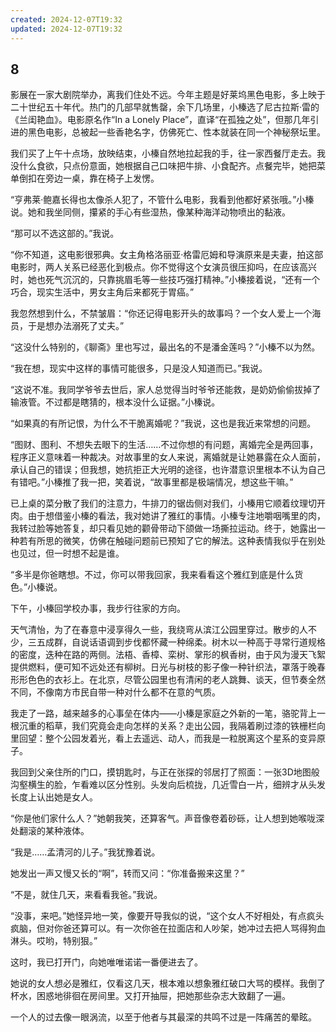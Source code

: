```yaml
---
created: 2024-12-07T19:32
updated: 2024-12-07T19:32
---
```

   

## 8

影展在一家大剧院举办，离我们住处不远。今年主题是好莱坞黑色电影，多上映于二十世纪五十年代。热门的几部早就售罄，余下几场里，小榛选了尼古拉斯·雷的《兰闺艳血》。电影原名作“In a Lonely Place”，直译“在孤独之处”，但那几年引进的黑色电影，总被起一些香艳名字，仿佛死亡、性本就装在同一个神秘祭坛里。

我们买了上午十点场，放映结束，小榛自然地拉起我的手，往一家西餐厅走去。我没什么食欲，只点份意面，她根据自己口味把牛排、小食配齐。点餐完毕，她把菜单倒扣在旁边一桌，靠在椅子上发愣。

“亨弗莱·鲍嘉长得也太像杀人犯了，不管什么电影，我看到他都好紧张哦。”小榛说。她和我坐同侧，攥紧的手心有些湿热，像某种海洋动物喷出的黏液。

“那可以不选这部的。”我说。

“你不知道，这电影很邪典。女主角格洛丽亚·格雷厄姆和导演原来是夫妻，拍这部电影时，两人关系已经恶化到极点。你不觉得这个女演员很压抑吗，在应该高兴时，她也死气沉沉的，只靠挑眉毛等一些技巧强打精神。”小榛接着说，“还有一个巧合，现实生活中，男女主角后来都死于胃癌。”

我忽然想到什么，不禁皱眉：“你还记得电影开头的故事吗？一个女人爱上一个海员，于是想办法溺死了丈夫。”

“这没什么特别的，《聊斋》里也写过，最出名的不是潘金莲吗？”小榛不以为然。

“我在想，现实中这样的事情可能很多，只是没人知道而已。”我说。

“这说不准。我同学爷爷去世后，家人总觉得当时爷爷还能救，是奶奶偷偷拔掉了输液管。不过都是瞎猜的，根本没什么证据。”小榛说。

“如果真的有所记恨，为什么不干脆离婚呢？”我说，这也是我近来常想的问题。

“图财、图利、不想失去眼下的生活……不过你想的有问题，离婚完全是两回事，程序正义意味着一种裁决。对故事里的女人来说，离婚就是让她暴露在众人面前，承认自己的错误；但我想，她抗拒正大光明的途径，也许潜意识里根本不认为自己有错吧。”小榛推了我一把，笑着说，“故事里都是极端情况，想这些干嘛。”

已上桌的菜分散了我们的注意力，牛排刀的锯齿侧对我们，小榛用它顺着纹理切开肉。由于想借鉴小榛的看法，我对她讲了雅红的事情。小榛专注地嚼咽嘴里的肉，我转过脸等她答复，却只看见她的颧骨带动下颌做一场撕拉运动。终于，她露出一种若有所思的微笑，仿佛在触碰问题前已预知了它的解法。这种表情我似乎在别处也见过，但一时想不起是谁。

“多半是你爸瞎想。不过，你可以带我回家，我来看看这个雅红到底是什么货色。”小榛说。

下午，小榛回学校办事，我步行往家的方向。

天气清怡，为了在春意中浸享得久一些，我绕弯从滨江公园里穿过。散步的人不少，三五成群，自说话语调到步伐都怀藏一种绵柔。树木以一种高于寻常行道规格的密度，迭种在路的两侧。法梧、香樟、栾树、掌形的枫香树，由于风为漫天飞絮提供燃料，便可知不远处还有柳树。日光与树枝的影子像一种针织法，罩落于晚春形形色色的衣衫上。在北京，尽管公园里也有清闲的老人跳舞、谈天，但节奏全然不同，不像南方市民自带一种对什么都不在意的气质。

我走了一路，越来越多的心事垒在体内——小榛是家庭之外新的一笔，骆驼背上一根沉重的稻草，我们究竟会走向怎样的关系？走出公园，我隔着刷过漆的铁栅栏向里回望：整个公园发着光，看上去遥远、动人，而我是一粒脱离这个星系的变异原子。

我回到父亲住所的门口，摸钥匙时，与正在张探的邻居打了照面：一张3D地图般沟壑横生的脸，乍看难以区分性别。头发向后梳拢，几近雪白一片，细辨才从头发长度上认出她是女人。

“你是他们家什么人？”她朝我笑，还算客气。声音像卷着砂砾，让人想到她喉咙深处翻滚的某种液体。

“我是……孟清河的儿子。”我犹豫着说。

她发出一声又慢又长的“啊”，转而又问：“你准备搬来这里？”

“不是，就住几天，来看看我爸。”我说。

“没事，来吧。”她怪异地一笑，像要开导我似的说，“这个女人不好相处，有点疯头疯脑，但对你爸还算可以。有一次你爸在拉面店和人吵架，她冲过去把人骂得狗血淋头。哎哟，特别狠。”

这时，我已打开门，向她唯唯诺诺一番便进去了。

她说的女人想必是雅红，仅看这几天，根本难以想象雅红破口大骂的模样。我倒了杯水，困惑地徘徊在房间里。又打开抽屉，把她那些杂志大致翻了一遍。

一个人的过去像一眼涡流，以至于他者与其最深的共鸣不过是一阵痛苦的晕眩。